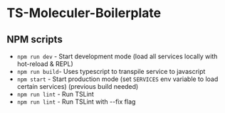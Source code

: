 # TS-Moleculer-Boilerplate

## NPM scripts
- `npm run dev` - Start development mode (load all services locally with hot-reload & REPL)
- `npm run build`- Uses typescript to transpile service to javascript
- `npm start` - Start production mode (set `SERVICES` env variable to load certain services) (previous build needed)
- `npm run lint` - Run TSLint
- `npm run lint` - Run TSLint with --fix flag